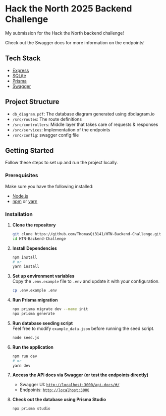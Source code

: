 # Hack the North 2025 Backend Challenge

My submission for the Hack the North backend challenge! 

Check out the Swagger docs for more information on the endpoints!

## Tech Stack
- <a href="https://expressjs.com/">Express</a>
- <a href="https://www.sqlite.org/">SQLite</a>
- <a href="https://www.prisma.io/">Prisma</a>
- <a href="https://swagger.io/">Swagger</a>

## Project Structure
- `db_diagram.pdf`: The database diagram generated using dbdiagram.io
- `/src/routes`: The route definitions
- `/src/controllers`: Middle layer that takes care of requests & responses
- `/src/services`: Implementation of the endpoints
- `/src/config`: swagger config file

## Getting Started

Follow these steps to set up and run the project locally.

### Prerequisites

Make sure you have the following installed:

- [Node.js](https://nodejs.org/)
- [npm](https://www.npmjs.com/) or [yarn](https://yarnpkg.com/)

### Installation

1. **Clone the repository**
   ```sh
   git clone https://github.com/ThomasQi3141/HTN-Backend-Challenge.git
   cd HTN-Backend-Challenge
   ```

2. **Install Dependencies**
   ```sh
   npm install
   # or
   yarn install
   ```

3. **Set up environment variables**  
   Copy the `.env.example` file to `.env` and update it with your configuration.
   ```sh
   cp .env.example .env
   ```

4. **Run Prisma migration**
   ```sh
   npx prisma migrate dev --name init
   npx prisma generate
   ```

5. **Run database seeding script**  
   Feel free to modify `example_data.json` before running the seed script.
   ```sh
   node seed.js
   ```

6. **Run the application**
   ```sh
   npm run dev
   # or
   yarn dev
   ```

7. **Access the API docs via Swagger (or test the endpoints directly)**
   - Swagger UI: [`http://localhost:3000/api-docs/#/`](http://localhost:3000/api-docs/#/)
   - Endpoints: [`http://localhost:3000`](http://localhost:3000)

8. **Check out the database using Prisma Studio**
   ```sh
   npx prisma studio
   ```

